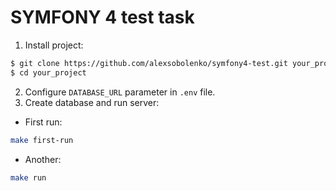 # SYMFONY 4 test task
1. Install project:
```sh
$ git clone https://github.com/alexsobolenko/symfony4-test.git your_project
$ cd your_project
```
2. Configure `DATABASE_URL` parameter in `.env` file.
3. Create database and run server:
* First run:
```sh
make first-run
```
* Another:
```sh
make run
```

